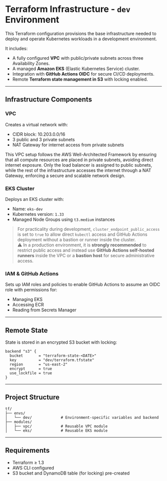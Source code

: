 
# Terraform Infrastructure - `dev` Environment

This Terraform configuration provisions the base infrastructure needed to deploy and operate Kubernetes workloads in a development environment.

It includes:
- A fully configured **VPC** with public/private subnets across three Availability Zones.
- A managed **Amazon EKS** (Elastic Kubernetes Service) cluster.
- Integration with **GitHub Actions OIDC** for secure CI/CD deployments.
- Remote **Terraform state management in S3** with locking enabled.

---

## Infrastructure Components

### VPC
Creates a virtual network with:

- CIDR block: 10.203.0.0/16
- 3 public and 3 private subnets
- NAT Gateway for internet access from private subnets

This VPC setup follows the AWS Well-Architected Framework by ensuring that all compute resources are placed in private subnets, avoiding direct internet exposure. Only the load balancer is assigned to public subnets, while the rest of the infrastructure accesses the internet through a NAT Gateway, enforcing a secure and scalable network design.

### EKS Cluster
Deploys an EKS cluster with:
- Name: `eks-dev`
- Kubernetes version: `1.33`
- Managed Node Groups using `t3.medium` instances

> For practicality during development, `cluster_endpoint_public_access` is set to `true` to allow direct `kubectl` access and GitHub Actions deployment without a bastion or runner inside the cluster.  
> ⚠️ In a production environment, it is **strongly recommended** to restrict public access and instead use **GitHub Actions self-hosted runners** inside the VPC or a **bastion host** for secure administrative access.

### IAM & GitHub Actions
Sets up IAM roles and policies to enable GitHub Actions to assume an OIDC role with permissions for:
- Managing EKS
- Accessing ECR
- Reading from Secrets Manager

---

## Remote State
State is stored in an encrypted S3 bucket with locking:
```hcl
backend "s3" {
  bucket       = "terraform-state-<DATE>"
  key          = "dev/terraform.tfstate"
  region       = "us-east-2"
  encrypt      = true
  use_lockfile = true
}
```

---

## Project Structure

```text
tf/
├── envs/
│   └── dev/             # Environment-specific variables and backend
├── modules/
│   ├── vpc/             # Reusable VPC module
│   └── eks/             # Reusable EKS module
```

---

## Requirements
- Terraform ≥ 1.3
- AWS CLI configured
- S3 bucket and DynamoDB table (for locking) pre-created
